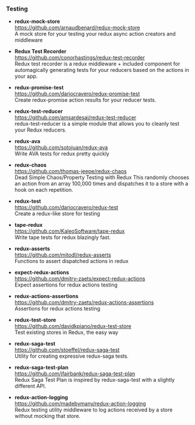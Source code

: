 ### Testing

- **redux-mock-store**  
  https://github.com/arnaudbenard/redux-mock-store  
  A mock store for your testing your redux async action creators and middleware
  
- **Redux Test Recorder**  
  https://github.com/conorhastings/redux-test-recorder  
  Redux test recorder is a redux middleware + included component for automagically generating tests for your reducers based on the actions in your app.
  
- **redux-promise-test**  
  https://github.com/dariocravero/redux-promise-test  
  Create redux-promise action results for your reducer tests.
  
- **redux-test-reducer**  
  https://github.com/amsardesai/redux-test-reducer  
  redux-test-reducer is a simple module that allows you to cleanly test your Redux reducers.
  
- **redux-ava**  
  https://github.com/sotojuan/redux-ava  
  Write AVA tests for redux pretty quickly
  
- **redux-chaos**  
  https://github.com/thomas-jeepe/redux-chaos  
  Dead Simple Chaos/Property Testing with Redux
  This randomly chooses an action from an array 100,000 times and dispatches it to a store with a hook on each repetition.
  
- **redux-test**  
  https://github.com/dariocravero/redux-test  
  Create a redux-like store for testing
  
- **tape-redux**  
  https://github.com/KaleoSoftware/tape-redux  
  Write tape tests for redux blazingly fast.

- **redux-asserts**  
  https://github.com/mitodl/redux-asserts  
  Functions to assert dispatched actions in redux

- **expect-redux-actions**  
  https://github.com/dmitry-zaets/expect-redux-actions  
  Expect assertions for redux actions testing 

- **redux-actions-assertions**  
  https://github.com/dmitry-zaets/redux-actions-assertions  
  Assertions for redux actions testing
  
- **redux-test-store**  
  https://github.com/davidkpiano/redux-test-store  
  Test existing stores in Redux, the easy way

- **redux-saga-test**  
  https://github.com/stoeffel/redux-saga-test  
  Utility for creating expressive redux-saga tests.

- **redux-saga-test-plan**  
  https://github.com/jfairbank/redux-saga-test-plan  
  Redux Saga Test Plan is inspired by redux-saga-test with a slightly different API.
  
- **redux-action-logging**  
  https://github.com/madebymany/redux-action-logging  
  Redux testing utility middleware to log actions received by a store without mocking that store.
